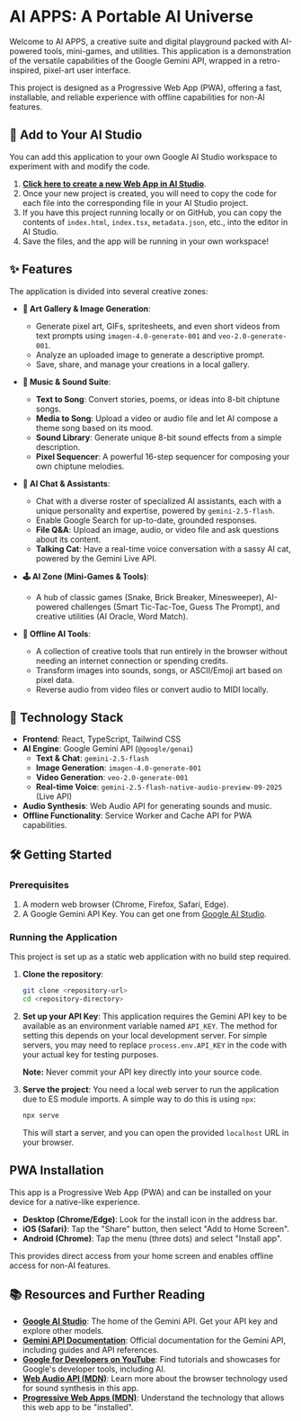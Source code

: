 # AI APPS: A Portable AI Universe

Welcome to AI APPS, a creative suite and digital playground packed with AI-powered tools, mini-games, and utilities. This application is a demonstration of the versatile capabilities of the Google Gemini API, wrapped in a retro-inspired, pixel-art user interface.

This project is designed as a Progressive Web App (PWA), offering a fast, installable, and reliable experience with offline capabilities for non-AI features.

## 🚀 Add to Your AI Studio

You can add this application to your own Google AI Studio workspace to experiment with and modify the code.

1.  **[Click here to create a new Web App in AI Studio](https://aistudio.google.com/new/webapp)**.
2.  Once your new project is created, you will need to copy the code for each file into the corresponding file in your AI Studio project.
3.  If you have this project running locally or on GitHub, you can copy the contents of `index.html`, `index.tsx`, `metadata.json`, etc., into the editor in AI Studio.
4.  Save the files, and the app will be running in your own workspace!

## ✨ Features

The application is divided into several creative zones:

*   **🎨 Art Gallery & Image Generation**:
    *   Generate pixel art, GIFs, spritesheets, and even short videos from text prompts using `imagen-4.0-generate-001` and `veo-2.0-generate-001`.
    *   Analyze an uploaded image to generate a descriptive prompt.
    *   Save, share, and manage your creations in a local gallery.

*   **🎵 Music & Sound Suite**:
    *   **Text to Song**: Convert stories, poems, or ideas into 8-bit chiptune songs.
    *   **Media to Song**: Upload a video or audio file and let AI compose a theme song based on its mood.
    *   **Sound Library**: Generate unique 8-bit sound effects from a simple description.
    *   **Pixel Sequencer**: A powerful 16-step sequencer for composing your own chiptune melodies.

*   **💬 AI Chat & Assistants**:
    *   Chat with a diverse roster of specialized AI assistants, each with a unique personality and expertise, powered by `gemini-2.5-flash`.
    *   Enable Google Search for up-to-date, grounded responses.
    *   **File Q&A**: Upload an image, audio, or video file and ask questions about its content.
    *   **Talking Cat**: Have a real-time voice conversation with a sassy AI cat, powered by the Gemini Live API.

*   **🕹️ AI Zone (Mini-Games & Tools)**:
    *   A hub of classic games (Snake, Brick Breaker, Minesweeper), AI-powered challenges (Smart Tic-Tac-Toe, Guess The Prompt), and creative utilities (AI Oracle, Word Match).

*   **🔧 Offline AI Tools**:
    *   A collection of creative tools that run entirely in the browser without needing an internet connection or spending credits.
    *   Transform images into sounds, songs, or ASCII/Emoji art based on pixel data.
    *   Reverse audio from video files or convert audio to MIDI locally.

## 🚀 Technology Stack

*   **Frontend**: React, TypeScript, Tailwind CSS
*   **AI Engine**: Google Gemini API (`@google/genai`)
    *   **Text & Chat**: `gemini-2.5-flash`
    *   **Image Generation**: `imagen-4.0-generate-001`
    *   **Video Generation**: `veo-2.0-generate-001`
    *   **Real-time Voice**: `gemini-2.5-flash-native-audio-preview-09-2025` (Live API)
*   **Audio Synthesis**: Web Audio API for generating sounds and music.
*   **Offline Functionality**: Service Worker and Cache API for PWA capabilities.

## 🛠️ Getting Started

### Prerequisites

1.  A modern web browser (Chrome, Firefox, Safari, Edge).
2.  A Google Gemini API Key. You can get one from [Google AI Studio](https://aistudio.google.com/app/apikey).

### Running the Application

This project is set up as a static web application with no build step required.

1.  **Clone the repository**:
    ```bash
    git clone <repository-url>
    cd <repository-directory>
    ```

2.  **Set up your API Key**:
    This application requires the Gemini API key to be available as an environment variable named `API_KEY`. The method for setting this depends on your local development server. For simple servers, you may need to replace `process.env.API_KEY` in the code with your actual key for testing purposes.

    **Note:** Never commit your API key directly into your source code.

3.  **Serve the project**:
    You need a local web server to run the application due to ES module imports. A simple way to do this is using `npx`:
    ```bash
    npx serve
    ```
    This will start a server, and you can open the provided `localhost` URL in your browser.

## PWA Installation

This app is a Progressive Web App (PWA) and can be installed on your device for a native-like experience.

*   **Desktop (Chrome/Edge)**: Look for the install icon in the address bar.
*   **iOS (Safari)**: Tap the "Share" button, then select "Add to Home Screen".
*   **Android (Chrome)**: Tap the menu (three dots) and select "Install app".

This provides direct access from your home screen and enables offline access for non-AI features.

## 📚 Resources and Further Reading

*   **[Google AI Studio](https://aistudio.google.com/)**: The home of the Gemini API. Get your API key and explore other models.
*   **[Gemini API Documentation](https://ai.google.dev/docs)**: Official documentation for the Gemini API, including guides and API references.
*   **[Google for Developers on YouTube](https://www.youtube.com/c/GoogleDevelopers)**: Find tutorials and showcases for Google's developer tools, including AI.
*   **[Web Audio API (MDN)](https://developer.mozilla.org/en-US/docs/Web/API/Web_Audio_API)**: Learn more about the browser technology used for sound synthesis in this app.
*   **[Progressive Web Apps (MDN)](https://developer.mozilla.org/en-US/docs/Web/Progressive_web_apps)**: Understand the technology that allows this web app to be "installed".